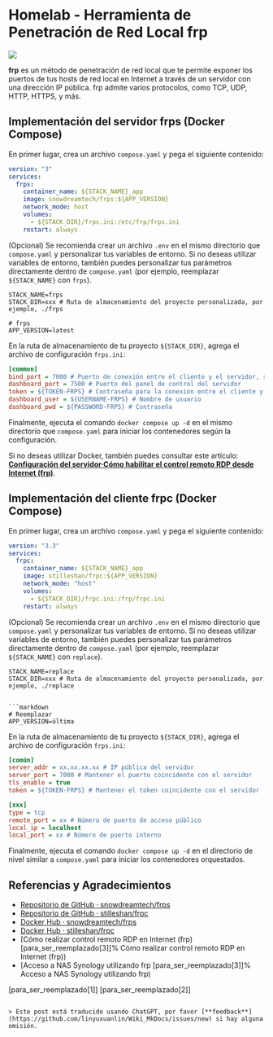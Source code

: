 # Homelab - Herramienta de Penetración de Red Local frp

![](https://media.wiki-power.com/img/20230304195137.png)

**frp** es un método de penetración de red local que te permite exponer los puertos de tus hosts de red local en Internet a través de un servidor con una dirección IP pública. frp admite varios protocolos, como TCP, UDP, HTTP, HTTPS, y más.

## Implementación del servidor frps (Docker Compose)

En primer lugar, crea un archivo `compose.yaml` y pega el siguiente contenido:

```yaml title="compose.yaml"
version: "3"
services:
  frps:
    container_name: ${STACK_NAME}_app
    image: snowdreamtech/frps:${APP_VERSION}
    network_mode: host
    volumes:
      - ${STACK_DIR}/frps.ini:/etc/frp/frps.ini
    restart: always
```

(Opcional) Se recomienda crear un archivo `.env` en el mismo directorio que `compose.yaml` y personalizar tus variables de entorno. Si no deseas utilizar variables de entorno, también puedes personalizar tus parámetros directamente dentro de `compose.yaml` (por ejemplo, reemplazar `${STACK_NAME}` con `frps`).

```dotenv title=".env"
STACK_NAME=frps
STACK_DIR=xxx # Ruta de almacenamiento del proyecto personalizada, por ejemplo, ./frps

# frps
APP_VERSION=latest
```

En la ruta de almacenamiento de tu proyecto `${STACK_DIR}`, agrega el archivo de configuración `frps.ini`:

```ini title="frps.ini"
[common]
bind_port = 7000 # Puerto de conexión entre el cliente y el servidor, se utilizará al configurar el cliente más adelante.
dashboard_port = 7500 # Puerto del panel de control del servidor
token = ${TOKEN-FRPS} # Contraseña para la conexión entre el cliente y el servidor, personalízala.
dashboard_user = ${USERNAME-FRPS} # Nombre de usuario
dashboard_pwd = ${PASSWORD-FRPS} # Contraseña
```

Finalmente, ejecuta el comando `docker compose up -d` en el mismo directorio que `compose.yaml` para iniciar los contenedores según la configuración.

Si no deseas utilizar Docker, también puedes consultar este artículo: [**Configuración del servidor·Cómo habilitar el control remoto RDP desde Internet (frp)**](https://wiki-power.com/es/%E5%A6%82%E4%BD%95%E5%AE%9E%E7%8E%B0%E5%A4%96%E7%BD%91RDP%E8%BF%9C%E6%8E%A7%EF%BC%88frp%EF%BC%89#_2).

## Implementación del cliente frpc (Docker Compose)

En primer lugar, crea un archivo `compose.yaml` y pega el siguiente contenido:

```yaml title="compose.yaml"
version: "3.3"
services:
  frpc:
    container_name: ${STACK_NAME}_app
    image: stilleshan/frpc:${APP_VERSION}
    network_mode: "host"
    volumes:
      - ${STACK_DIR}/frpc.ini:/frp/frpc.ini
    restart: always
```

(Opcional) Se recomienda crear un archivo `.env` en el mismo directorio que `compose.yaml` y personalizar tus variables de entorno. Si no deseas utilizar variables de entorno, también puedes personalizar tus parámetros directamente dentro de `compose.yaml` (por ejemplo, reemplazar `${STACK_NAME}` con `replace`).

````dotenv title=".env"
STACK_NAME=replace
STACK_DIR=xxx # Ruta de almacenamiento del proyecto personalizada, por ejemplo, ./replace


```markdown
# Reemplazar
APP_VERSION=última
````

En la ruta de almacenamiento de tu proyecto `${STACK_DIR}`, agrega el archivo de configuración `frps.ini`:

```ini title="frpc.ini"
[común]
server_addr = xx.xx.xx.xx # IP pública del servidor
server_port = 7000 # Mantener el puerto coincidente con el servidor
tls_enable = true
token = ${TOKEN-FRPS} # Mantener el token coincidente con el servidor

[xxx]
type = tcp
remote_port = xx # Número de puerto de acceso público
local_ip = localhost
local_port = xx # Número de puerto interno
```

Finalmente, ejecuta el comando `docker compose up -d` en el directorio de nivel similar a `compose.yaml` para iniciar los contenedores orquestados.

## Referencias y Agradecimientos

- [Repositorio de GitHub · snowdreamtech/frps](https://github.com/snowdreamtech/frp)
- [Repositorio de GitHub · stilleshan/frpc](https://github.com/stilleshan/frpc)
- [Docker Hub · snowdreamtech/frps](https://hub.docker.com/r/snowdreamtech/frps)
- [Docker Hub · stilleshan/frpc](https://hub.docker.com/r/stilleshan/frpc)
- [Cómo realizar control remoto RDP en Internet (frp) [para_ser_reemplazado[3]]% Cómo realizar control remoto RDP en Internet (frp))
- [Acceso a NAS Synology utilizando frp [para_ser_reemplazado[3]]% Acceso a NAS Synology utilizando frp)

[para_ser_reemplazado[1]]
[para_ser_reemplazado[2]]

```

> Este post está traducido usando ChatGPT, por favor [**feedback**](https://github.com/linyuxuanlin/Wiki_MkDocs/issues/new) si hay alguna omisión.
```
